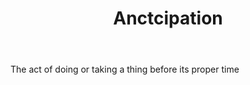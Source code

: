 ---
title: Anctcipation
letter: A
permalink: "/definitions/anctcipation.html"
body: The act of doing or taking a thing before its proper time
published_at: '2018-07-07'
source: Black's Law Dictionary
layout: post
---